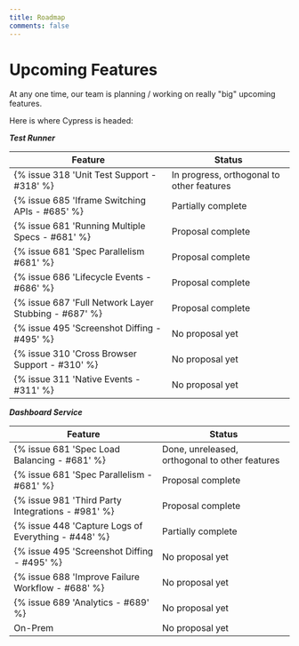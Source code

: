 ```yaml
---
title: Roadmap
comments: false
---
```


# Upcoming Features

At any one time, our team is planning / working on really "big" upcoming features.

Here is where Cypress is headed:

***Test Runner***

Feature | Status
--- | ---
{% issue 318 'Unit Test Support - #318' %} | In progress, orthogonal to other features
{% issue 685 'Iframe Switching APIs - #685' %} | Partially complete
{% issue 681 'Running Multiple Specs - #681' %} | Proposal complete
{% issue 681 'Spec Parallelism #681' %} | Proposal complete
{% issue 686 'Lifecycle Events - #686' %} | Proposal complete
{% issue 687 'Full Network Layer Stubbing - #687' %} | Proposal complete
{% issue 495 'Screenshot Diffing - #495' %} | No proposal yet
{% issue 310 'Cross Browser Support - #310' %} | No proposal yet
{% issue 311 'Native Events - #311' %} | No proposal yet

***Dashboard Service***

Feature | Status
--- | ---
{% issue 681 'Spec Load Balancing - #681' %} | Done, unreleased, orthogonal to other features
{% issue 681 'Spec Parallelism - #681' %} | Proposal complete
{% issue 981 'Third Party Integrations - #981' %} | Proposal complete
{% issue 448 'Capture Logs of Everything - #448' %} | Partially complete
{% issue 495 'Screenshot Diffing - #495' %} | No proposal yet
{% issue 688 'Improve Failure Workflow - #688' %} | No proposal yet
{% issue 689 'Analytics - #689' %} | No proposal yet
On-Prem | No proposal yet
